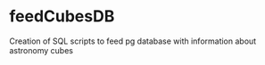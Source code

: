 feedCubesDB
===========

Creation of SQL scripts to feed pg database with information about astronomy cubes
